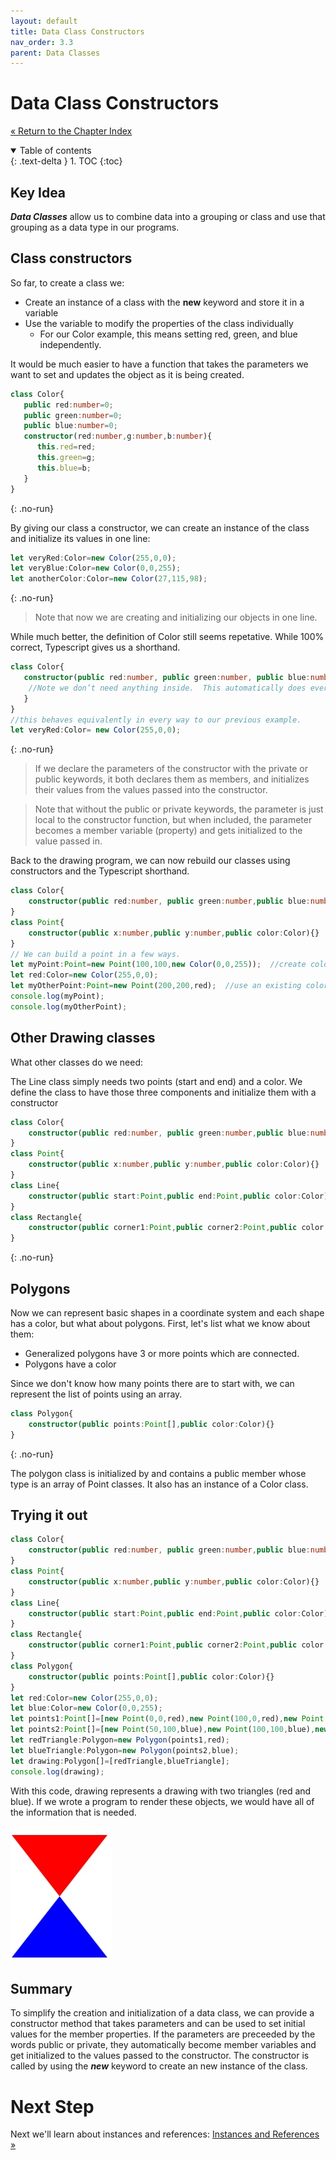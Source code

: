 ```yaml
---
layout: default
title: Data Class Constructors
nav_order: 3.3
parent: Data Classes
---
```


# Data Class Constructors
[&laquo; Return to the Chapter Index](index.md)

<details open markdown="block">
  <summary>
    Table of contents
  </summary>
  {: .text-delta }
1. TOC
{:toc}
</details>

## Key Idea
***Data Classes*** allow us to combine data into a grouping or class and use that grouping as a data type in our programs.
## Class constructors
So far, to create a class we:
* Create an instance of a class with the __new__ keyword and store it in a variable
* Use the variable to modify the properties of the class individually
	* For our Color example, this means setting red, green, and blue independently.

It would be much easier to have a function that takes the parameters we want to set and updates the object as it is being created. 

```typescript
class Color{
   public red:number=0;
   public green:number=0;
   public blue:number=0;
   constructor(red:number,g:number,b:number){
	  this.red=red;
	  this.green=g;
	  this.blue=b;
   }
}
```
{: .no-run}

By giving our class a constructor, we can create an instance of the class and initialize its values in one line:

```typescript
let veryRed:Color=new Color(255,0,0);
let veryBlue:Color=new Color(0,0,255);
let anotherColor:Color=new Color(27,115,98);
```
{: .no-run}

> Note that now we are creating and initializing our objects in one line.

While much better, the definition of Color still seems repetative.  While 100% correct, Typescript gives us a shorthand.

```typescript
class Color{
   constructor(public red:number, public green:number, public blue:number){
	//Note we don’t need anything inside.  This automatically does everything.
   }
}
//this behaves equivalently in every way to our previous example.
let veryRed:Color= new Color(255,0,0);
```
{: .no-run}

> If we declare the parameters of the constructor with the private or public keywords, it both declares them as members, and initializes their values from the values passed into the constructor.

>Note that without the public or private keywords, the parameter is just local to the constructor function, but when included, the parameter becomes a member variable (property) and gets initialized to the value passed in.

Back to the drawing program, we can now rebuild our classes using constructors and the Typescript shorthand.

```typescript
class Color{
	constructor(public red:number, public green:number,public blue:number){ }
}
class Point{
	constructor(public x:number,public y:number,public color:Color){}
}
// We can build a point in a few ways.
let myPoint:Point=new Point(100,100,new Color(0,0,255));  //create color on the fly
let red:Color=new Color(255,0,0);
let myOtherPoint:Point=new Point(200,200,red);  //use an existing color object
console.log(myPoint);
console.log(myOtherPoint);
```

## Other Drawing classes
What other classes do we need:

The Line class simply needs two points (start and end) and a color.  We define the class to have those three components and initialize them with a constructor
```typescript
class Color{
	constructor(public red:number, public green:number,public blue:number){ }
}
class Point{
	constructor(public x:number,public y:number,public color:Color){}
}
class Line{
	constructor(public start:Point,public end:Point,public color:Color){}
}
class Rectangle{
	constructor(public corner1:Point,public corner2:Point,public color:Color){}
}
```
{: .no-run}

## Polygons
Now we can represent basic shapes in a coordinate system and each shape has a color, but what about polygons.  First, let's list what we know about them:
* Generalized polygons have 3 or more points which are connected.
* Polygons have a color

Since we don't know how many points there are to start with, we can represent the list of points using an array.
```typescript
class Polygon{
	constructor(public points:Point[],public color:Color){}
}
```
{: .no-run}

The polygon class is initialized by and contains a public member whose type is an array of Point classes.  It also has an instance of a Color class.

## Trying it out
```typescript
class Color{
	constructor(public red:number, public green:number,public blue:number){ }
}
class Point{
	constructor(public x:number,public y:number,public color:Color){}
}
class Line{
	constructor(public start:Point,public end:Point,public color:Color){}
}
class Rectangle{
	constructor(public corner1:Point,public corner2:Point,public color:Color){}
}
class Polygon{
	constructor(public points:Point[],public color:Color){}
}
let red:Color=new Color(255,0,0);
let blue:Color=new Color(0,0,255);
let points1:Point[]=[new Point(0,0,red),new Point(100,0,red),new Point(50,100,red)];
let points2:Point[]=[new Point(50,100,blue),new Point(100,100,blue),new Point(0,100,blue)];
let redTriangle:Polygon=new Polygon(points1,red);
let blueTriangle:Polygon=new Polygon(points2,blue);
let drawing:Polygon[]=[redTriangle,blueTriangle];
console.log(drawing);
```
With this code, drawing represents a drawing with two triangles (red and blue).  If we wrote a program to render these objects, we would have all of the information that is needed.

![](../../assets/images/drawing_1.jpg)


## Summary
To simplify the creation and initialization of a data class, we can provide a constructor method that takes parameters and can be used to set initial values for the member properties.  If the parameters are preceeded by the words public or private, they automatically become member variables and get initialized to the values passed to the constructor.  The constructor is called by using the ***new*** keyword to create an new instance of the class.
# Next Step

Next we'll learn about instances and references: [Instances and References &raquo;](references.md)